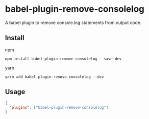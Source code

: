 # babel-plugin-remove-consolelog

A babel plugin to remove console.log statements from output code.

## Install

npm

```
npm install babel-plugin-remove-consolelog --save-dev
```

yarn

```
yarn add babel-plugin-remove-consolelog --dev
```

## Usage

```json
{
  "plugins": ["babel-plugin-remove-consolelog"]
}
```
